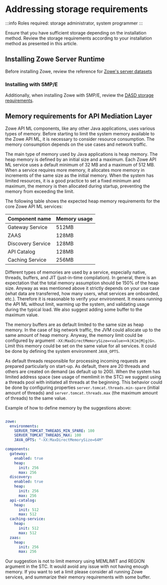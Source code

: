 # Addressing storage requirements 

:::info Roles required: storage administrator, system programmer
:::

Ensure that you have sufficient storage depending on the installation method. Review the storage requirements according 
to your installation method as presented in this article. 

## Installing Zowe Server Runtime

Before installing Zowe, review the reference for [Zowe's server datasets](../appendix/server-datasets.md)

### Installing with SMP/E

Additionally, when installing Zowe with SMP/E, review the [DASD storage requirements](../user-guide/install-zowe-smpe-overview.md#dasd-storage-requirements).

## Memory requirements for API Mediation Layer

Zowe API ML components, like any other Java applications, uses various types of memory. Before starting to limit the system memory available to the Zowe API ML, it is necessary to consider resource consumption. 
The memory consumption depends on the use cases and network traffic.

The main type of memory used by Java applications is heap memory. The heap memory is defined by an initial size and a maximum. 
Each Zowe API ML service uses a default minimum of 32 MB and a maximum of 512 MB. When a service requires more memory, it allocates more memory in increments of the same size as the initial memory. When the system has limited resources, it is a good practice to set a fixed minimum and maximum, the memory is then allocated during startup, preventing the memory from exceeding the limit.

The following table shows the expected heap memory requirements for the core Zowe API ML services:

Component name | Memory usage
---|---
Gateway Service | 512MB
ZAAS | 128MB
Discovery Service | 128MB
API Catalog | 128MB
Caching Service | 256MB

Different types of memories are used by a service, especially native, threads, buffers, and JIT (just-in-time 
compilation). In general, there is an expectation that the total memory assumption should be 150% of the heap size. 
Anyway as was mentioned above it strictly depends on your use case (what data are transferred, how many users, what 
services are onboarded, etc.). Therefore it is reasonable to verify your environment. It means running the API ML 
without limit, warming up the system, and validating usage during the typical load. We also suggest adding some buffer 
to the maximum value.

The memory buffers are as default limited to the same size as heap memory. In the case of big network traffic, the JVM 
could allocate up to the same amount of heap memory. Anyway, the memory limit could be configured by argument 
`-XX:MaxDirectMemorySize=<value><k|K|m|M|g|G>`. Limit this memory could be set on the same value for all services. It 
could be done by defining the system environment `JAVA_OPTS`.

As default threads responsible for processing incoming requests are prepared particularly on start-up. As default, there
are 20 threads and others are created on demand (as default up to 200). When the system has limited address space (see 
usage of memlimit in the STC) we suggest using a threads pool with initiated all threads at the beginning. This behavior 
could be done by configuring properties `server.tomcat.threads.min-spare` (initial amount of threads) and 
`server.tomcat.threads.max` (the maximum amount of threads) to the same value.

Example of how to define memory by the suggestions above:

```yaml

zowe:
  environments:
    SERVER_TOMCAT_THREADS_MIN_SPARE: 100
    SERVER_TOMCAT_THREADS_MAX: 100
    JAVA_OPTS: "-XX:MaxDirectMemorySize=64M"

components:
  gateway:
    enabled: true
    heap:
      init: 256
      max: 256
  discovery:
    enabled: true
    heap:
      init: 256
      max: 256
  api-catalog:
    heap:
      init: 512
      max: 512
  caching-service:
    heap:
      init: 512
      max: 512
  zaas:
    heap:
      init: 256
      max: 256
```

Our suggestion is not to limit memory using MEMLIMIT and REGION argument in the STC. It would avoid any issue with 
not having enough memory. If you want to set a limit please consider all running Zowe services, and summarize their 
memory requirements with some buffer.
